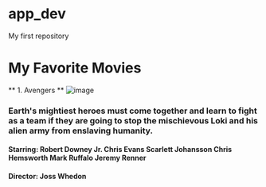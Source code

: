 # app_dev
My first repository

# My Favorite Movies 
** 1. Avengers **
![image](https://imgs.search.brave.com/U8RPDsOG0G58gfW7pQWiI049uas7hZfLDLcj_VYSoAQ/rs:fit:1200:1200:1/g:ce/aHR0cHM6Ly93d3cu/dGhlbW92aWVkYi5v/cmcvdC9wL29yaWdp/bmFsL3BkaE9FME5B/WmFQempzZ1R2YXRS/UDF4RmhHMy5qcGc)

### Earth's mightiest heroes must come together and learn to fight as a team if they are going to stop the mischievous Loki and his alien army from enslaving humanity.
#### Starring: Robert Downey Jr. Chris Evans Scarlett Johansson Chris Hemsworth 	Mark Ruffalo Jeremy Renner
#### Director: Joss Whedon

